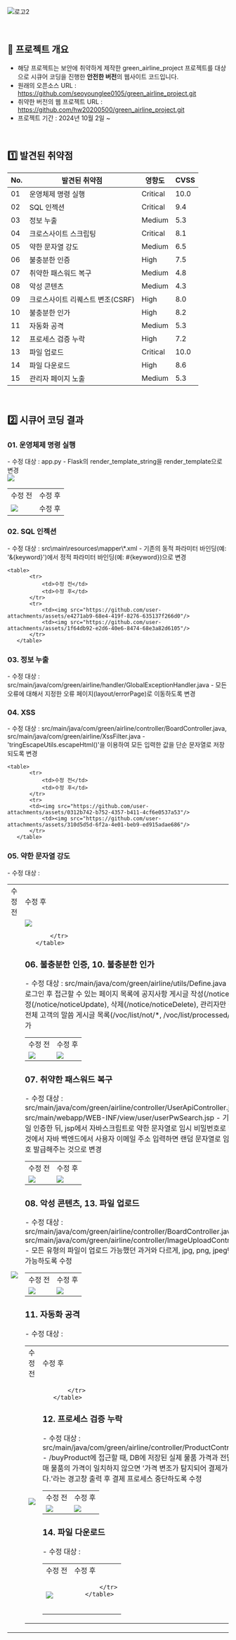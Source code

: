 ![로고2](https://github.com/seoyounglee0105/green_airline_project/assets/106488607/45885ada-932d-4640-93a8-4a84d451bb9c)




<br>

## 🚀 프로젝트 개요
- 해당 프로젝트는 보안에 취약하게 제작한 green_airline_project 프로젝트를 대상으로 시큐어 코딩을 진행한 <b>안전한 버전</b>의 웹사이트 코드입니다.
-   원래의 오픈소스 URL : https://github.com/seoyounglee0105/green_airline_project.git
-   취약한 버전의 웹 프로젝트 URL : https://github.com/hw20200500/green_airline_project.git
- 프로젝트 기간 : 2024년 10월 2일 ~ 


<br> 



## 1️⃣ 발견된 취약점
<table>
    <thead>
        <tr>
            <th>No.</th>
            <th>발견된 취약점</th>
            <th>영향도</th>
            <th>CVSS</th>
        </tr>
    </thead>
    <tbody>
        <tr>
            <td>01</td>
            <td>운영체제 명령 실행</td>
            <td>Critical</td>
            <td>10.0</td>
        </tr>
        <tr>
            <td>02</td>
            <td>SQL 인젝션</td>
            <td>Critical</td>
            <td>9.4</td>
        </tr>
        <tr>
            <td>03</td>
            <td>정보 누출</td>
            <td>Medium</td>
            <td>5.3</td>
        </tr>
        <tr>
            <td>04</td>
            <td>크로스사이트 스크립팅</td>
            <td>Critical</td>
            <td>8.1</td>
        </tr>
        <tr>
            <td>05</td>
            <td>약한 문자열 강도</td>
            <td>Medium</td>
            <td>6.5</td>
        </tr>
        <tr>
            <td>06</td>
            <td>불충분한 인증</td>
            <td>High</td>
            <td>7.5</td>
        </tr>
        <tr>
            <td>07</td>
            <td>취약한 패스워드 복구</td>
            <td>Medium</td>
            <td>4.8</td>
        </tr>
        <tr>
            <td>08</td>
            <td>악성 콘텐츠</td>
            <td>Medium</td>
            <td>4.3</td>
        </tr>
        <tr>
            <td>09</td>
            <td>크로스사이트 리퀘스트 변조(CSRF)</td>
            <td>High</td>
            <td>8.0</td>
        </tr>
        <tr>
            <td>10</td>
            <td>불충분한 인가</td>
            <td>High</td>
            <td>8.2</td>
        </tr>
        <tr>
            <td>11</td>
            <td>자동화 공격</td>
            <td>Medium</td>
            <td>5.3</td>
        </tr>
        <tr>
            <td>12</td>
            <td>프로세스 검증 누락</td>
            <td>High</td>
            <td>7.2</td>
        </tr>
        <tr>
            <td>13</td>
            <td>파일 업로드</td>
            <td>Critical</td>
            <td>10.0</td>
        </tr>
        <tr>
            <td>14</td>
            <td>파일 다운로드</td>
            <td>High</td>
            <td>8.6</td>
        </tr>
        <tr>
            <td>15</td>
            <td>관리자 페이지 노출</td>
            <td>Medium</td>
            <td>5.3</td>
        </tr>
    </tbody>
</table>

    
<br>

## 2️⃣ 시큐어 코딩 결과

<h3>01. 운영체제 명령 실행</h3>
   - 수정 대상 : app.py
   - Flask의 render_template_string을 render_template으로 변경 <br>
   <img src="https://github.com/user-attachments/assets/318dd94b-6cf3-4742-8326-a250caa95aff"/>
   
   <table>
       <tr>
           <td>수정 전</td>
           <td>수정 후</td>
       </tr>
       <tr>
           <td><img src="https://github.com/user-attachments/assets/e37f0d8e-8663-4bdd-bc4e-37fb53384758"/></td>
           <td>수정 후</td>
       </tr>
   </table>
   

<h3>02. SQL 인젝션</h3>
   - 수정 대상 : src\main\resources\mapper\*.xml
   - 기존의 동적 파라미터 바인딩(예: '&{keyword}')에서 정적 파라미터 바인딩(예: #{keyword})으로 변경

    <table>
           <tr>
               <td>수정 전</td>
               <td>수정 후</td>
           </tr>
           <tr>
               <td><img src="https://github.com/user-attachments/assets/e4271ab9-68e4-419f-8276-635137f266d0"/>
               <td><img src="https://github.com/user-attachments/assets/1f64db92-e2d6-40e6-8474-68e3a82d6105"/>
           </tr>
       </table>
     
     

<h3>03. 정보 누출</h3>
   - 수정 대상 : src/main/java/com/green/airline/handler/GlobalExceptionHandler.java
   - 모든 오류에 대해서 지정한 오류 페이지(layout/errorPage)로 이동하도록 변경

<h3>04. XSS</h3>
   - 수정 대상 : src/main/java/com/green/airline/controller/BoardController.java, src/main/java/com/green/airline/XssFilter.java
   - 'tringEscapeUtils.escapeHtml()'을 이용하여 모든 입력한 값을 단순 문자열로 저장되도록 변경

    <table>
           <tr>
               <td>수정 전</td>
               <td>수정 후</td>
           </tr>
           <tr>
           <td><img src="https://github.com/user-attachments/assets/0312b742-b752-4357-b411-4cf6e0537a53"/>
               <td><img src="https://github.com/user-attachments/assets/310d5d5d-6f2a-4e01-beb9-ed915adae686"/>
           </tr>
       </table>
     
<h3>05. 약한 문자열 강도</h3>
   - 수정 대상 : 

   <table>
           <tr>
               <td>수정 전</td>
               <td>수정 후</td>
           </tr>
           <tr>
               <td><img src="https://github.com/user-attachments/assets/0312b742-b752-4357-b411-4cf6e0537a53"/>
               <td><img src="https://github.com/user-attachments/assets/310d5d5d-6f2a-4e01-beb9-ed915adae686"/>

           </tr>
       </table>

<h3>06. 불충분한 인증, 10. 불충분한 인가</h3>
   - 수정 대상 : src/main/java/com/green/airline/utils/Define.java
   - 관리자로 로그인 후 접근할 수 있는 페이지 목록에 공지사항 게시글 작성(/notice/write), 수정(/notice/noticeUpdate), 삭제(/notice/noticeDelete), 관리자만 접근 가능한 전체 고객의 말씀 게시글 목록(/voc/list/not/*, /voc/list/processed/*) URI 추가 

   <table>
           <tr>
               <td>수정 전</td>
               <td>수정 후</td>
           </tr>
           <tr>
               <td><img src="https://github.com/user-attachments/assets/e314bb7d-bfe5-4a3b-9830-eaa9010dced0"/>
               <td><img src="https://github.com/user-attachments/assets/96084c11-106c-495e-a749-2f3527dec243"/>
           </tr>
       </table>


<h3>07. 취약한 패스워드 복구</h3>
   - 수정 대상 : src/main/java/com/green/airline/controller/UserApiController.java, src/main/webapp/WEB-INF/view/user/userPwSearch.jsp
   - 기존의 이메일 인증한 뒤, jsp에서 자바스크립트로 약한 문자열로 임시 비밀번호로 발급해주는 것에서 자바 백엔드에서 사용자 이메일 주소 입력하면 랜덤 문자열로 임시 비밀번호 발급해주는 것으로 변경

   <table>
           <tr>
               <td>수정 전</td>
               <td>수정 후</td>
           </tr>
           <tr>
               <td><img src="https://github.com/user-attachments/assets/a7756017-3a03-4ca2-a53c-6817afe023c5"/>
               <td><img src="https://github.com/user-attachments/assets/994d789f-6af2-4bef-8ed1-922f19dd6d47"/>
           </tr>
       </table>


<h3>08. 악성 콘텐츠, 13. 파일 업로드</h3>
   - 수정 대상 : src/main/java/com/green/airline/controller/BoardController.java, src/main/java/com/green/airline/controller/ImageUploadController.java
   - 모든 유형의 파일이 업로드 가능했던 과거와 다르게, jpg, png, jpeg만 업로드 가능하도록 수정 

   <table>
           <tr>
               <td>수정 전</td>
               <td>수정 후</td>
           </tr>
           <tr>
               <td><img src="https://github.com/user-attachments/assets/01bab206-699d-4e0f-8dde-9f4d67c73130"/>
               <td><img src="https://github.com/user-attachments/assets/4cabbc8c-a374-4344-a0dc-059a2ac58fef"/>
           </tr>
       </table>

<h3>11. 자동화 공격</h3>
   - 수정 대상 : 

   <table>
           <tr>
               <td>수정 전</td>
               <td>수정 후</td>
           </tr>
           <tr>
               <td><img src="https://github.com/user-attachments/assets/17fbda86-f5e3-4b2a-a95b-2f1d09ef5576"/>
               <td><img src=""/>

           </tr>
       </table>

<h3>12. 프로세스 검증 누락</h3>
   - 수정 대상 : src/main/java/com/green/airline/controller/ProductController.java
   - /buyProduct에 접근할 때, DB에 저장된 실제 물품 가격과 전달받은 구매 물품의 가격이 일치하지 않으면 '가격 변조가 탐지되어 결제가 불가합니다.'라는 경고창 출력 후 결제 프로세스 중단하도록 수정 

   <table>
           <tr>
               <td>수정 전</td>
               <td>수정 후</td>
           </tr>
           <tr>
               <td><img src="https://github.com/user-attachments/assets/32745158-9d37-43a8-8738-8438441f01dd"/>
               <td><img src="https://github.com/user-attachments/assets/10b558b3-b4b4-47ad-bebf-54e201c7d500"/>
           </tr>
       </table>

<h3>14. 파일 다운로드</h3>
   - 수정 대상 : 

   <table>
           <tr>
               <td>수정 전</td>
               <td>수정 후</td>
           </tr>
           <tr>
               <td><img src="https://github.com/user-attachments/assets/155f300e-3d73-4db6-a71e-c9195f6fd5f6"/>
               <td><img src=""/>

           </tr>
       </table>

<br>

